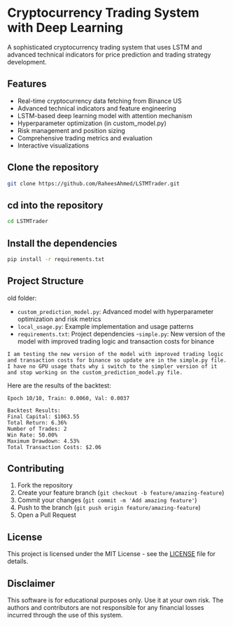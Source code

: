# Cryptocurrency Trading System with Deep Learning

A sophisticated cryptocurrency trading system that uses LSTM and advanced technical indicators for price prediction and trading strategy development.

## Features

- Real-time cryptocurrency data fetching from Binance US
- Advanced technical indicators and feature engineering
- LSTM-based deep learning model with attention mechanism
- Hyperparameter optimization (in custom_model.py)
- Risk management and position sizing
- Comprehensive trading metrics and evaluation
- Interactive visualizations

## Clone the repository

```bash
git clone https://github.com/RaheesAhmed/LSTMTrader.git
```

## cd into the repository

```bash
cd LSTMTrader
```

## Install the dependencies

```bash
pip install -r requirements.txt
```

## Project Structure

old folder:

- `custom_prediction_model.py`: Advanced model with hyperparameter optimization and risk metrics
- `local_usage.py`: Example implementation and usage patterns
- `requirements.txt`: Project dependencies -`simple.py`: New version of the model with improved trading logic and transaction costs for binance

`I am testing the new version of the model with improved trading logic and transaction costs for binance so update are in the simple.py file. I have no GPU usage thats why i switch to the simpler version of it and stop working on the custom_prediction_model.py file.`

Here are the results of the backtest:

```
Epoch 10/10, Train: 0.0060, Val: 0.0037

Backtest Results:
Final Capital: $1063.55
Total Return: 6.36%
Number of Trades: 2
Win Rate: 50.00%
Maximum Drawdown: 4.53%
Total Transaction Costs: $2.06

```

## Contributing

1. Fork the repository
2. Create your feature branch (`git checkout -b feature/amazing-feature`)
3. Commit your changes (`git commit -m 'Add amazing feature'`)
4. Push to the branch (`git push origin feature/amazing-feature`)
5. Open a Pull Request

## License

This project is licensed under the MIT License - see the [LICENSE](LICENSE) file for details.

## Disclaimer

This software is for educational purposes only. Use it at your own risk. The authors and contributors are not responsible for any financial losses incurred through the use of this system.

